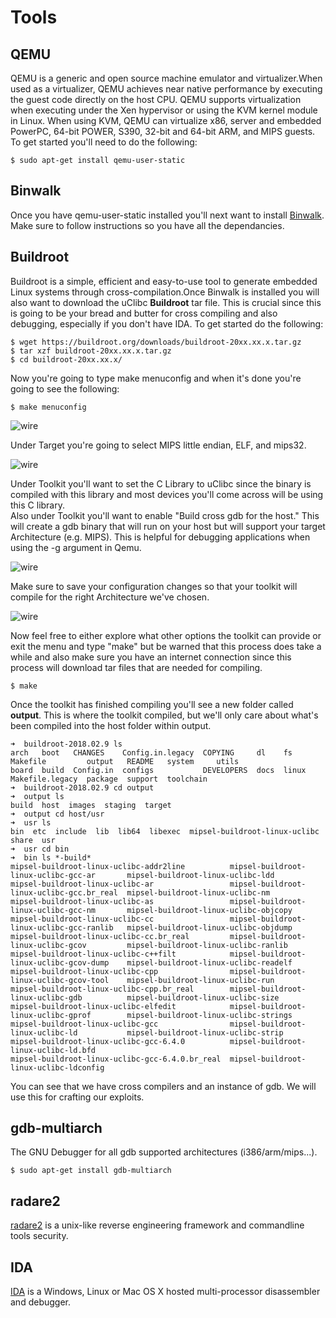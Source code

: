 # Tools
## QEMU
QEMU is a generic and open source machine emulator and virtualizer.When used as a virtualizer, QEMU achieves near native performance by executing the guest code directly on the host CPU. QEMU supports virtualization when executing under the Xen hypervisor or using the KVM kernel module in Linux. When using KVM, QEMU can virtualize x86, server and embedded PowerPC, 64-bit POWER, S390, 32-bit and 64-bit ARM, and MIPS guests. 
To get started you'll need to do the following:
```console
$ sudo apt-get install qemu-user-static
```
## Binwalk
Once you have qemu-user-static installed you'll next want to install [Binwalk](https://github.com/ReFirmLabs/binwalk). Make sure to follow instructions so you have all the dependancies.
## Buildroot
Buildroot is a simple, efficient and easy-to-use tool to generate embedded Linux systems through cross-compilation.Once Binwalk is installed you will also want to download the uClibc **Buildroot** tar file. This is crucial since this is going to be your bread and butter for cross compiling and also debugging, especially if you don't have IDA. To get started do the following:
```console
$ wget https://buildroot.org/downloads/buildroot-20xx.xx.x.tar.gz
$ tar xzf buildroot-20xx.xx.x.tar.gz
$ cd buildroot-20xx.xx.x/
```
Now you're going to type make menuconfig and when it's done you're going to see the following:
```console
$ make menuconfig
```

![wire](https://github.com/s34s0n/multiarch/blob/master/mips/images/1.png)

Under Target you're going to select MIPS little endian, ELF, and mips32.

![wire](https://github.com/s34s0n/multiarch/blob/master/mips/images/2.png)

Under Toolkit you'll want to set the C Library to uClibc since the binary is compiled with this library and most devices you'll come across will be using this C library.<br/>
Also under Toolkit you'll want to enable "Build cross gdb for the host." This will create a gdb binary that will run on your host but will support your target Architecture (e.g. MIPS). This is helpful for debugging applications when using the -g argument in Qemu.

![wire](https://github.com/s34s0n/multiarch/blob/master/mips/images/3.png)

Make sure to save your configuration changes so that your toolkit will compile for the right Architecture we've chosen.

![wire](https://github.com/s34s0n/multiarch/blob/master/mips/images/4.png)

Now feel free to either explore what other options the toolkit can provide or exit the menu and type "make" but be warned that this process does take a while and also make sure you have an internet connection since this process will download tar files that are needed for compiling.

```console
$ make
```
Once the toolkit has finished compiling you'll see a new folder called **output**. This is where the toolkit compiled, but we'll only care about what's been compiled into the host folder within output.
```console
➜  buildroot-2018.02.9 ls
arch   boot   CHANGES    Config.in.legacy  COPYING     dl    fs     Makefile         output   README   system     utils
board  build  Config.in  configs           DEVELOPERS  docs  linux  Makefile.legacy  package  support  toolchain
➜  buildroot-2018.02.9 cd output 
➜  output ls
build  host  images  staging  target
➜  output cd host/usr 
➜  usr ls
bin  etc  include  lib  lib64  libexec  mipsel-buildroot-linux-uclibc  share  usr
➜  usr cd bin 
➜  bin ls *-build*
mipsel-buildroot-linux-uclibc-addr2line          mipsel-buildroot-linux-uclibc-gcc-ar       mipsel-buildroot-linux-uclibc-ldd
mipsel-buildroot-linux-uclibc-ar                 mipsel-buildroot-linux-uclibc-gcc.br_real  mipsel-buildroot-linux-uclibc-nm
mipsel-buildroot-linux-uclibc-as                 mipsel-buildroot-linux-uclibc-gcc-nm       mipsel-buildroot-linux-uclibc-objcopy
mipsel-buildroot-linux-uclibc-cc                 mipsel-buildroot-linux-uclibc-gcc-ranlib   mipsel-buildroot-linux-uclibc-objdump
mipsel-buildroot-linux-uclibc-cc.br_real         mipsel-buildroot-linux-uclibc-gcov         mipsel-buildroot-linux-uclibc-ranlib
mipsel-buildroot-linux-uclibc-c++filt            mipsel-buildroot-linux-uclibc-gcov-dump    mipsel-buildroot-linux-uclibc-readelf
mipsel-buildroot-linux-uclibc-cpp                mipsel-buildroot-linux-uclibc-gcov-tool    mipsel-buildroot-linux-uclibc-run
mipsel-buildroot-linux-uclibc-cpp.br_real        mipsel-buildroot-linux-uclibc-gdb          mipsel-buildroot-linux-uclibc-size
mipsel-buildroot-linux-uclibc-elfedit            mipsel-buildroot-linux-uclibc-gprof        mipsel-buildroot-linux-uclibc-strings
mipsel-buildroot-linux-uclibc-gcc                mipsel-buildroot-linux-uclibc-ld           mipsel-buildroot-linux-uclibc-strip
mipsel-buildroot-linux-uclibc-gcc-6.4.0          mipsel-buildroot-linux-uclibc-ld.bfd
mipsel-buildroot-linux-uclibc-gcc-6.4.0.br_real  mipsel-buildroot-linux-uclibc-ldconfig
```
You can see that we have cross compilers and an instance of gdb. We will use this for crafting our exploits. 
## gdb-multiarch
The GNU Debugger for all gdb supported architectures (i386/arm/mips...).
```console
$ sudo apt-get install gdb-multiarch
```
## radare2
[radare2](https://github.com/radare/radare2) is a unix-like reverse engineering framework and commandline tools security.
## IDA
[IDA](https://www.hex-rays.com/products/ida/) is a Windows, Linux or Mac OS X hosted multi-processor disassembler and debugger.

